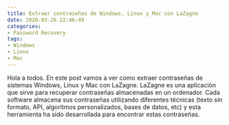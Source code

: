```yaml
---
title: Extraer contraseñas de Windows, Linux y Mac con LaZagne
date: 2020-03-26 22:46:49
categories:
- Password Recovery
tags:
- Windows
- Linux
- Mac
---
```


Hola a todos. En este post vamos a ver como extraer contraseñas de sistemas Windows, Linux y Mac con LaZagne. LaZagne es una aplicación que sirve para recuperar contraseñas almacenadas en un ordenador. Cada software almacena sus contraseñas utilizando diferentes técnicas (texto sin formato, API, algoritmos personalizados, bases de datos, etc) y esta herramienta ha sido desarrollada para encontrar estas contraseñas.
